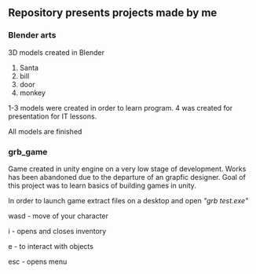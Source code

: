 ## Repository presents projects made by me ##
###  Blender arts ###
3D models created in Blender 
1. Santa  
2. bill 
3. door 
4. monkey

1-3 models were created in order to learn program. 4 was created for presentation for IT lessons.

All models are finished

###  grb_game ###
Game created in unity engine on a very low stage of development.
Works has been abandoned due to the departure of an grapfic designer.
Goal of this project was to learn basics of building games in unity.

In order to launch game extract files on a desktop and open _"grb test.exe"_

wasd - move of your character 

i - opens and closes inventory

e - to interact with objects

esc - opens menu

